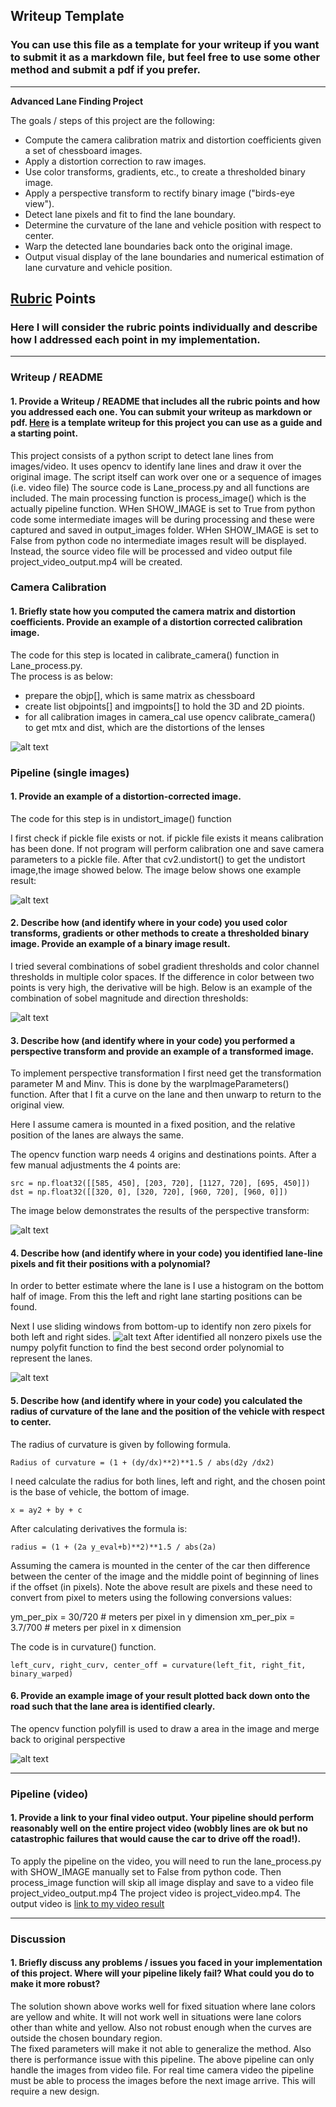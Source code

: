 ## Writeup Template

### You can use this file as a template for your writeup if you want to submit it as a markdown file, but feel free to use some other method and submit a pdf if you prefer.

---

**Advanced Lane Finding Project**

The goals / steps of this project are the following:

* Compute the camera calibration matrix and distortion coefficients given a set of chessboard images.
* Apply a distortion correction to raw images.
* Use color transforms, gradients, etc., to create a thresholded binary image.
* Apply a perspective transform to rectify binary image ("birds-eye view").
* Detect lane pixels and fit to find the lane boundary.
* Determine the curvature of the lane and vehicle position with respect to center.
* Warp the detected lane boundaries back onto the original image.
* Output visual display of the lane boundaries and numerical estimation of lane curvature and vehicle position.

[//]: # (Image References)

[image1]: ./output_images/undistort_cal_img.png "Undistorted"
[image2]: ./output_images/transformed_img.png "Road Transformed"
[image3]: ./output_images/combined_img.png "Binary Example"
[image4]: ./output_images/warped_img.png "Warp Example"
[image5]: ./output_images/fitline_img.png "Fit Visual"
[image6]: ./output_images/final_img.png "Output"
[image7]: ./output_images/slidingwindow_img.png "sliding window"
[video1]: ./project_video_out.mp4 "Video"

## [Rubric](https://review.udacity.com/#!/rubrics/571/view) Points

### Here I will consider the rubric points individually and describe how I addressed each point in my implementation.  

---

### Writeup / README

#### 1. Provide a Writeup / README that includes all the rubric points and how you addressed each one.  You can submit your writeup as markdown or pdf.  [Here](https://github.com/udacity/CarND-Advanced-Lane-Lines/blob/master/writeup_template.md) is a template writeup for this project you can use as a guide and a starting point.  

This project consists of a python script to detect lane lines from images/video. It uses opencv to identify lane lines and draw it over the original image. The script itself can work over one or a sequence of images (i.e. video file)
The source code is Lane_process.py and all functions are included. The main processing function is process_image() which is the actually pipeline function.  WHen SHOW_IMAGE is set to True from python code some intermediate images  will be during processing  and these were captured and saved in output_images folder. 
WHen SHOW_IMAGE is set to False from python code no intermediate images result will be displayed. Instead, the source video file will be processed  and video output file project_video_output.mp4 will be created.

### Camera Calibration

#### 1. Briefly state how you computed the camera matrix and distortion coefficients. Provide an example of a distortion corrected calibration image.

The code for this step is located in calibrate_camera() function in Lane_process.py.  
The process is as below:

* prepare the objp[], which is same matrix as chessboard
* create list objpoints[] and imgpoints[] to hold the 3D and 2D pioints.
* for all calibration images in camera_cal use opencv calibrate_camera() to get mtx and dist, which are the distortions of the lenses


![alt text][image1]

### Pipeline (single images)

#### 1. Provide an example of a distortion-corrected image.

The code for this step is in undistort_image() function 

I first check if  pickle file exists or not. if pickle file exists it means calibration has been done.   If not program will perform  calibration  one and save camera parameters to a pickle file. After that cv2.undistort() to get the undistort image,the image showed below.
The image below shows one example result:

![alt text][image2]

#### 2. Describe how (and identify where in your code) you used color transforms, gradients or other methods to create a thresholded binary image.  Provide an example of a binary image result.

I tried several combinations of sobel gradient thresholds and color channel thresholds in multiple color spaces. If the difference in color between two points is very high, the derivative will be high. Below is an example of the combination of sobel magnitude and direction thresholds:

![alt text][image3]

#### 3. Describe how (and identify where in your code) you performed a perspective transform and provide an example of a transformed image.

To implement perspective transformation I first need get the transformation parameter M and Minv. This is done by the warpImageParameters() function. After that I  fit a curve on the lane  and then unwarp to return to the original view.

Here I assume camera is mounted in a fixed position, and the relative position of the lanes are always the same.

The opencv function warp needs 4 origins and destinations points. After a few manual adjustments the 4 points are:

    src = np.float32([[585, 450], [203, 720], [1127, 720], [695, 450]])
    dst = np.float32([[320, 0], [320, 720], [960, 720], [960, 0]])

The image below demonstrates the results of the perspective transform:

![alt text][image4]

#### 4. Describe how (and identify where in your code) you identified lane-line pixels and fit their positions with a polynomial?

In order to better estimate where the lane is I use a histogram on the bottom half of image. From this the left and right lane starting positions can be found.

Next I use sliding windows from bottom-up to identify non zero pixels for both left and right sides. 
![alt text][image7]
After identified all nonzero pixels use the numpy polyfit function to find the best second order polynomial to represent the lanes.

![alt text][image5]

#### 5. Describe how (and identify where in your code) you calculated the radius of curvature of the lane and the position of the vehicle with respect to center.

The radius of curvature is given by following formula.

    Radius of curvature =​​ (1 + (dy/dx)**2)**1.5 / abs(d2y /dx2)

I need calculate the radius for both lines, left and right, and the chosen point is the base of vehicle, the bottom of image.

    x = ay2 + by + c

After calculating derivatives the formula is: 
    
    radius = (1 + (2a y_eval+b)**2)**1.5 / abs(2a)
    
Assuming the camera is mounted  in the center of the car then difference between the center of the image and the middle point of beginning of lines if the offset (in pixels). 
Note the above result are pixels and these need to convert from pixel to meters using the following conversions values:

ym_per_pix = 30/720 # meters per pixel in y dimension
xm_per_pix = 3.7/700 # meters per pixel in x dimension

The code is in curvature() function.

    left_curv, right_curv, center_off = curvature(left_fit, right_fit, binary_warped)

#### 6. Provide an example image of your result plotted back down onto the road such that the lane area is identified clearly.

The opencv function polyfill is used to draw a area in the image and merge back to original perspective

![alt text][image6]

---

### Pipeline (video)

#### 1. Provide a link to your final video output.  Your pipeline should perform reasonably well on the entire project video (wobbly lines are ok but no catastrophic failures that would cause the car to drive off the road!).
To apply the pipeline on the video, you will need to  run the lane_process.py with SHOW_IMAGE manually set to False from python code.  Then process_image function will skip all image display and save to a video file project_video_output.mp4
The project video is project_video.mp4. The output video is  [link to my video result](./project_video_output.mp4)

---

### Discussion

#### 1. Briefly discuss any problems / issues you faced in your implementation of this project.  Where will your pipeline likely fail?  What could you do to make it more robust?

The solution shown above works  well for fixed situation where lane colors are yellow and white. It will not work well in situations were lane colors other than white and yellow. 
Also not robust enough when the curves are outside the chosen boundary region.  
The fixed parameters will make it not able to generalize the method.
Also there is performance issue with this pipeline. The above pipeline can only handle the images from video file. For real time camera video the pipeline must be able to process the images before the next image arrive. This will require a new design.